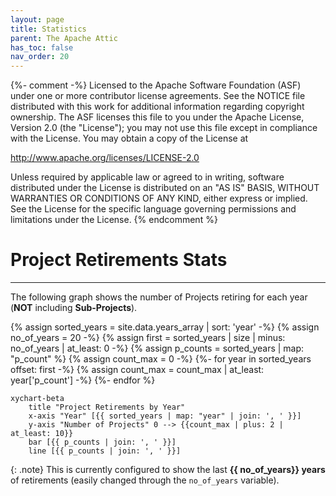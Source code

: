 ```yaml
---
layout: page
title: Statistics
parent: The Apache Attic
has_toc: false
nav_order: 20
---
```

{%- comment -%}
Licensed to the Apache Software Foundation (ASF) under one or more
contributor license agreements.  See the NOTICE file distributed with
this work for additional information regarding copyright ownership.
The ASF licenses this file to you under the Apache License, Version 2.0
(the "License"); you may not use this file except in compliance with
the License.  You may obtain a copy of the License at

http://www.apache.org/licenses/LICENSE-2.0

Unless required by applicable law or agreed to in writing, software
distributed under the License is distributed on an "AS IS" BASIS,
WITHOUT WARRANTIES OR CONDITIONS OF ANY KIND, either express or implied.
See the License for the specific language governing permissions and
limitations under the License.
{% endcomment %}

# Project Retirements Stats
***

The following graph shows the number of Projects retiring for each year (**NOT** including **Sub-Projects**).

{% assign sorted_years = site.data.years_array |  sort: 'year' -%}
{% assign no_of_years = 20 -%}
{% assign first = sorted_years | size | minus: no_of_years | at_least: 0 -%}
{% assign p_counts = sorted_years | map: "p_count" %}
{% assign count_max = 0 -%}
{%- for year in sorted_years offset: first -%}
    {% assign count_max = count_max | at_least: year['p_count'] -%}
{%- endfor %}

```mermaid
xychart-beta
    title "Project Retirements by Year"
    x-axis "Year" [{{ sorted_years | map: "year" | join: ', ' }}]
    y-axis "Number of Projects" 0 --> {{count_max | plus: 2 | at_least: 10}}
    bar [{{ p_counts | join: ', ' }}]
    line [{{ p_counts | join: ', ' }}]
```

{: .note}
This is currently configured to show the last **{{ no_of_years}} years** of retirements (easily changed through the `no_of_years` variable).

